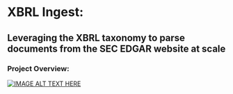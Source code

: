 # XBRL Ingest: 
## Leveraging the XBRL taxonomy to parse documents from the SEC EDGAR website at scale


### Project Overview: 
[![IMAGE ALT TEXT HERE](https://img.youtube.com/vi/BZLs1zgsR7g/0.jpg)](https://www.youtube.com/watch?v=BZLs1zgsR7g)

